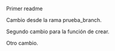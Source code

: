 Primer readme

Cambio desde la rama prueba_branch.

Segundo cambio para la función de crear.

Otro cambio.
